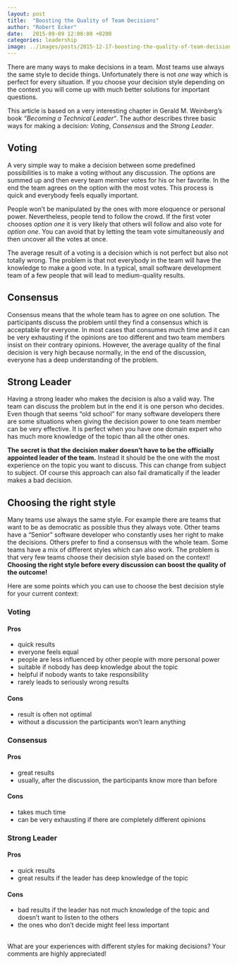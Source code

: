```yaml
---
layout: post
title:  "Boosting the Quality of Team Decisions"
author: "Robert Ecker"
date:   2015-09-09 12:00:00 +0200
categories: leadership
image: ../images/posts/2015-12-17-boosting-the-quality-of-team-decisions/title-image.jpg
---
```


There are many ways to make decisions in a team. Most teams use always the same style to decide things. Unfortunately there is not *one* way which is perfect for every situation. If you choose your decision style depending on the context you will come up with much better solutions for important questions.

This article is based on a very interesting chapter in Gerald M. Weinberg’s book *“Becoming a Technical Leader“*. The author describes three basic ways for making a decision: *Voting*, *Consensus* and the *Strong Leader*.


## Voting

A very simple way to make a decision between some predefined possibilities is to make a voting without any discussion. The options are summed up and then every team member votes for his or her favorite. In the end the team agrees on the option with the most votes. This process is quick and everybody feels equally important.

People won’t be manipulated by the ones with more eloquence or personal power. Nevertheless, people tend to follow the crowd. If the first voter chooses *option one* it is very likely that others will follow and also vote for *option one*. You can avoid that by letting the team vote simultaneously and then uncover all the votes at once.

The average result of a voting is a decision which is not perfect but also not totally wrong. The problem is that not everybody in the team will have the knowledge to make a good vote. In a typical, small software development team of a few people that will lead to medium-quality results.


## Consensus

Consensus means that the whole team has to agree on one solution. The participants discuss the problem until they find a consensus which is acceptable for everyone. In most cases that consumes much time and it can be very exhausting if the opinions are too different and two team members insist on their contrary opinions. However, the average quality of the final decision is very high because normally, in the end of the discussion, everyone has a deep understanding of the problem.


## Strong Leader

Having a strong leader who makes the decision is also a valid way. The team can discuss the problem but in the end it is one person who decides. Even though that seems “old school” for many software developers there are some situations when giving the decision power to one team member can be very effective. It is perfect when you have one domain expert who has much more knowledge of the topic than all the other ones.

**The secret is that the decision maker doesn’t have to be the officially appointed leader of the team.** Instead it should be the one with the most experience on the topic you want to discuss. This can change from subject to subject. Of course this approach can also fail dramatically if the leader makes a bad decision.


## Choosing the right style

Many teams use always the same style. For example there are teams that want to be as democratic as possible thus they always vote. Other teams have a “Senior” software developer who constantly uses her right to make the decisions. Others prefer to find a consensus with the whole team. Some teams have a mix of different styles which can also work. The problem is that very few teams choose their decision style based on the context! **Choosing the right style before every discussion can boost the quality of the outcome!**

Here are some points which you can use to choose the best decision style for your current context:

### Voting
#### Pros
- quick results
- everyone feels equal
- people are less influenced by other people with more personal power
- suitable if nobody has deep knowledge about the topic
- helpful if nobody wants to take responsibility
- rarely leads to seriously wrong results

#### Cons
- result is often not optimal
- without a discussion the participants won’t learn anything

### Consensus
#### Pros
- great results
- usually, after the discussion, the participants know more than before

#### Cons
- takes much time
- can be very exhausting if there are completely different opinions

### Strong Leader
#### Pros
- quick results
- great results if the leader has deep knowledge of the topic

#### Cons
- bad results if the leader has not much knowledge of the topic and doesn’t want to listen to the others
- the ones who don’t decide might feel less important

<br/>
What are your experiences with different styles for making decisions? Your comments are highly appreciated!
